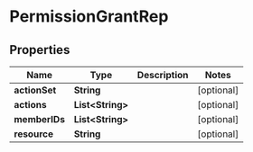 

# PermissionGrantRep


## Properties

Name | Type | Description | Notes
------------ | ------------- | ------------- | -------------
**actionSet** | **String** |  |  [optional]
**actions** | **List&lt;String&gt;** |  |  [optional]
**memberIDs** | **List&lt;String&gt;** |  |  [optional]
**resource** | **String** |  |  [optional]



